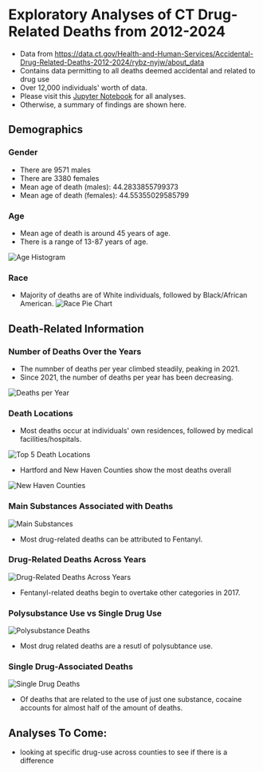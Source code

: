 # Exploratory Analyses of CT Drug-Related Deaths from 2012-2024

- Data from https://data.ct.gov/Health-and-Human-Services/Accidental-Drug-Related-Deaths-2012-2024/rybz-nyjw/about_data
- Contains data permitting to all deaths deemed accidental and related to drug use
- Over 12,000 individuals' worth of data.
- Please visit this [Jupyter Notebook](https://github.com/ellenmartin11/CT-Drug-Deaths/blob/main/analyses_notebook.ipynb) for all analyses.
- Otherwise, a summary of findings are shown here. 
  
## Demographics
### Gender
- There are 9571 males
- There are 3380 females
- Mean age of death (males): 44.2833855799373
- Mean age of death (females): 44.55355029585799
  
### Age
- Mean age of death is around 45 years of age.
- There is a range of 13-87 years of age.

![Age Histogram](https://github.com/ellenmartin11/CT-Drug-Deaths/blob/main/age_histogram_with_mean.png)

### Race
- Majority of deaths are of White individuals, followed by Black/African American.
![Race Pie Chart](https://github.com/ellenmartin11/CT-Drug-Deaths/blob/main/top2_race_pie_chart.png)

## Death-Related Information
### Number of Deaths Over the Years
- The numnber of deaths per year climbed steadily, peaking in 2021. 
- Since 2021, the number of deaths per year has been decreasing.
  
![Deaths per Year](https://github.com/ellenmartin11/CT-Drug-Deaths/blob/main/deaths_per_year.png)

### Death Locations
- Most deaths occur at individuals' own residences, followed by medical facilities/hospitals.

![Top 5 Death Locations](https://github.com/ellenmartin11/CT-Drug-Deaths/blob/main/top5_locations_pie_chart.png)

- Hartford and New Haven Counties show the most deaths overall

![New Haven Counties](https://github.com/ellenmartin11/CT-Drug-Deaths/blob/main/ct_deaths_map.png)

### Main Substances Associated with Deaths
![Main Substances](https://github.com/ellenmartin11/CT-Drug-Deaths/blob/main/drug_counts_by_category.png)

- Most drug-related deaths can be attributed to Fentanyl.

### Drug-Related Deaths Across Years

![Drug-Related Deaths Across Years](https://github.com/ellenmartin11/CT-Drug-Deaths/blob/main/drug_group_trends.png)

- Fentanyl-related deaths begin to overtake other categories in 2017.

### Polysubstance Use vs Single Drug Use

![Polysubstance Deaths](https://github.com/ellenmartin11/CT-Drug-Deaths/blob/main/single_vs_multiple_drugs.png)

- Most drug related deaths are a resutl of polysubtance use.

### Single Drug-Associated Deaths

![Single Drug Deaths](https://github.com/ellenmartin11/CT-Drug-Deaths/blob/main/single_drug_pie_chart.png)

- Of deaths that are related to the use of just one substance, cocaine accounts for almost half of the amount of deaths.

## Analyses To Come:
- looking at specific drug-use across counties to see if there is a difference
